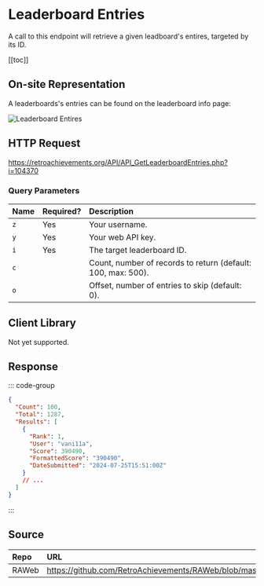 <script setup>
import SampleRequest from '../components/SampleRequest.vue';
</script>

# Leaderboard Entries

A call to this endpoint will retrieve a given leadboard's entires, targeted by its ID.

[[toc]]

## On-site Representation

A leaderboards's entries can be found on the leaderboard info page:

![Leaderboard Entires](/leaderboard-entries.png)

## HTTP Request

<SampleRequest httpVerb="GET">https://retroachievements.org/API/API_GetLeaderboardEntries.php?i=104370</SampleRequest>

### Query Parameters

| Name | Required? | Description                                                  |
| :--- | :-------- | :----------------------------------------------------------- |
| `z`  | Yes       | Your username.                                               |
| `y`  | Yes       | Your web API key.                                            |
| `i`  | Yes       | The target leaderboard ID.                                   |
| `c`  |           | Count, number of records to return (default: 100, max: 500). |
| `o`  |           | Offset, number of entries to skip (default: 0).              |

## Client Library

Not yet supported.

## Response

::: code-group

```json [HTTP Response]
{
  "Count": 100,
  "Total": 1287,
  "Results": [
    {
      "Rank": 1,
      "User": "vani11a",
      "Score": 390490,
      "FormattedScore": "390490",
      "DateSubmitted": "2024-07-25T15:51:00Z"
    }
    // ...
  ]
}
```

:::

## Source

| Repo  | URL                                                                                             |
| :---- | :---------------------------------------------------------------------------------------------- |
| RAWeb | https://github.com/RetroAchievements/RAWeb/blob/master/public/API/API_GetLeaderboardEntries.php |
